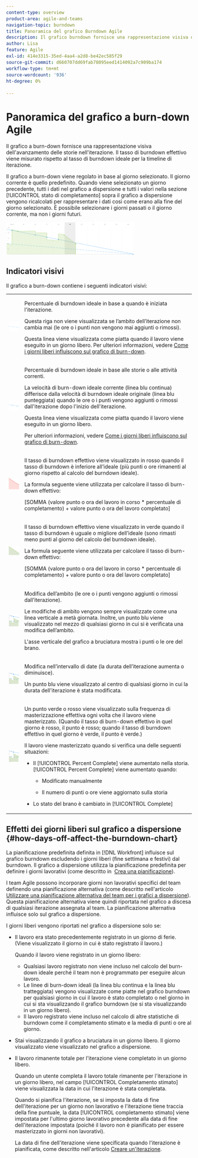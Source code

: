 ```yaml
---
content-type: overview
product-area: agile-and-teams
navigation-topic: burndown
title: Panoramica del grafico Burndown Agile
description: Il grafico burndown fornisce una rappresentazione visiva dell'avanzamento delle storie nell'iterazione o nel progetto. Il tasso di burndown effettivo viene misurato rispetto al tasso di burndown ideale per l’iterazione o la timeline del progetto.
author: Lisa
feature: Agile
exl-id: 414e3315-35ed-4aa4-a2d8-be42ec585f29
source-git-commit: d660707dd69fab78095eed1414092a7c909ba174
workflow-type: tm+mt
source-wordcount: '936'
ht-degree: 0%

---
```


# Panoramica del grafico a burn-down Agile

Il grafico a burn-down fornisce una rappresentazione visiva dell&#39;avanzamento delle storie nell&#39;iterazione. Il tasso di burndown effettivo viene misurato rispetto al tasso di burndown ideale per la timeline di iterazione.

Il grafico a burn-down viene regolato in base al giorno selezionato. Il giorno corrente è quello predefinito. Quando viene selezionato un giorno precedente, tutti i dati nel grafico a dispersione e tutti i valori nella sezione [!UICONTROL stato di completamento] sopra il grafico a dispersione vengono ricalcolati per rappresentare i dati così come erano alla fine del giorno selezionato. È possibile selezionare i giorni passati o il giorno corrente, ma non i giorni futuri.

![](assets/agile-iteration-burndown-350x88.png)

## Indicatori visivi

Il grafico a burn-down contiene i seguenti indicatori visivi:

<table style="table-layout:auto"> 
 <col> 
 <col> 
 <tbody> 
  <tr> 
   <td role="rowheader"> <img src="assets/agile-iteration-burndown-dottedblue.png" alt=""> </td> 
   <td> <p>Percentuale di burndown ideale in base a quando è iniziata l'iterazione.</p> <p>Questa riga non viene visualizzata se l’ambito dell’iterazione non cambia mai (le ore o i punti non vengono mai aggiunti o rimossi).</p> <p>Questa linea viene visualizzata come piatta quando il lavoro viene eseguito in un giorno libero. Per ulteriori informazioni, vedere <a title="Utilizzo del grafico Burndown Agile" href="#how-days-off-affect-the-burndown-chart" class="MCXref xref">Come i giorni liberi influiscono sul grafico di burn-down</a>.</p> </td> 
  </tr> 
  <tr> 
   <td role="rowheader"> <img src="assets/agile-iteration-burndown-solidblue.png" alt=""> </td> 
   <td> <p>Percentuale di burndown ideale in base alle storie o alle attività correnti.</p> <p>La velocità di burn-down ideale corrente (linea blu continua) differisce dalla velocità di burndown ideale originale (linea blu punteggiata) quando le ore o i punti vengono aggiunti o rimossi dall'iterazione dopo l'inizio dell'iterazione.</p> <p>Questa linea viene visualizzata come piatta quando il lavoro viene eseguito in un giorno libero.</p> <p>Per ulteriori informazioni, vedere <a title="Utilizzo del grafico Burndown Agile" href="#how-days-off-affect-the-burndown-chart" class="MCXref xref">Come i giorni liberi influiscono sul grafico di burn-down</a>.</p> </td> 
  </tr> 
  <tr> 
   <td role="rowheader"> <img src="assets/agile-iteration-burndown-red.png" alt=""> </td> 
   <td> <p>Il tasso di burndown effettivo viene visualizzato in rosso quando il tasso di burndown è inferiore all’ideale (più punti o ore rimanenti al giorno rispetto al calcolo del burndown ideale).</p> <p>La formula seguente viene utilizzata per calcolare il tasso di burn-down effettivo:</p> <p>[SOMMA (valore punto o ora del lavoro in corso * percentuale di completamento) + valore punto o ora del lavoro completato]</p> </td> 
  </tr> 
  <tr> 
   <td role="rowheader"> <img src="assets/agile-iteration-burndown-green.png" alt=""> </td> 
   <td> <p>Il tasso di burndown effettivo viene visualizzato in verde quando il tasso di burndown è uguale o migliore dell’ideale (sono rimasti meno punti al giorno del calcolo del burndown ideale).</p> <p>La formula seguente viene utilizzata per calcolare il tasso di burn-down effettivo:</p> <p>[SOMMA (valore punto o ora del lavoro in corso * percentuale di completamento) + valore punto o ora del lavoro completato]</p> </td> 
  </tr> 
  <tr> 
   <td role="rowheader"> <img src="assets/agile-iteration-burndown-scope.png" alt=""> </td> 
   <td> <p>Modifica dell’ambito (le ore o i punti vengono aggiunti o rimossi dall’iterazione).</p> <p>Le modifiche di ambito vengono sempre visualizzate come una linea verticale a metà giornata. Inoltre, un punto blu viene visualizzato nel mezzo di qualsiasi giorno in cui si è verificata una modifica dell’ambito.</p> <p>L'asse verticale del grafico a bruciatura mostra i punti o le ore del brano.</p> </td> 
  </tr> 
  <tr> 
   <td role="rowheader"> <img src="assets/agile-iteration-burndown-scope.png" alt=""> </td> 
   <td> <p>Modifica nell’intervallo di date (la durata dell’iterazione aumenta o diminuisce).</p> <p>Un punto blu viene visualizzato al centro di qualsiasi giorno in cui la durata dell'iterazione è stata modificata.</p> </td> 
  </tr> 
  <tr> 
   <td role="rowheader"> <img src="assets/agile-iteration-burndown-scope.png" alt=""> </td> 
   <td> <p>Un punto verde o rosso viene visualizzato sulla frequenza di masterizzazione effettiva ogni volta che il lavoro viene masterizzato. (Quando il tasso di burn-down effettivo in quel giorno è rosso, il punto è rosso; quando il tasso di burndown effettivo in quel giorno è verde, il punto è verde.)</p> <p>Il lavoro viene masterizzato quando si verifica una delle seguenti situazioni:</p> 
    <ul> 
     <li> Il [!UICONTROL Percent Complete] viene aumentato nella storia.<br>[!UICONTROL Percent Complete] viene aumentato quando: 
      <ul> 
       <li> <p>Modificato manualmente</p> </li> 
       <li> <p>Il numero di punti o ore viene aggiornato sulla storia</p> </li> 
      </ul></li>  
     <li>Lo stato del brano è cambiato in [!UICONTROL Complete]</li> 
    </ul> </td> 
  </tr> 
 </tbody> 
</table>

## Effetti dei giorni liberi sul grafico a dispersione {#how-days-off-affect-the-burndown-chart}

La pianificazione predefinita definita in [!DNL Workfront] influisce sul grafico burndown escludendo i giorni liberi (fine settimana e festivi) dal burndown. Il grafico a dispersione utilizza la pianificazione predefinita per definire i giorni lavorativi (come descritto in  [Crea una pianificazione](../../../administration-and-setup/set-up-workfront/configure-timesheets-schedules/create-schedules.md)).

I team Agile possono incorporare giorni non lavorativi specifici del team definendo una pianificazione alternativa (come descritto nell&#39;articolo [Utilizzare una pianificazione alternativa del team per i grafici a dispersione](../../../agile/use-scrum-in-an-agile-team/burndown/use-alt-team-schedule-burndown-charts.md)). Questa pianificazione alternativa viene quindi riportata nel grafico a discesa di qualsiasi iterazione assegnata al team. La pianificazione alternativa influisce solo sul grafico a dispersione.

I giorni liberi vengono riportati nel grafico a dispersione solo se:

* Il lavoro era stato precedentemente registrato in un giorno di ferie. (Viene visualizzato il giorno in cui è stato registrato il lavoro.)

  Quando il lavoro viene registrato in un giorno libero:

   * Qualsiasi lavoro registrato non viene incluso nel calcolo del burn-down ideale perché il team non è programmato per eseguire alcun lavoro.
   * Le linee di burn-down ideali (la linea blu continua e la linea blu tratteggiata) vengono visualizzate come piatte nel grafico burndown per qualsiasi giorno in cui il lavoro è stato completato o nel giorno in cui si sta visualizzando il grafico burndown (se si sta visualizzando in un giorno libero).
   * Il lavoro registrato viene incluso nel calcolo di altre statistiche di burndown come il completamento stimato e la media di punti o ore al giorno.

* Stai visualizzando il grafico a bruciatura in un giorno libero. Il giorno visualizzato viene visualizzato nel grafico a dispersione.
* Il lavoro rimanente totale per l&#39;iterazione viene completato in un giorno libero.

  Quando un utente completa il lavoro totale rimanente per l&#39;iterazione in un giorno libero, nel campo [!UICONTROL Completamento stimato] viene visualizzata la data in cui l&#39;iterazione è stata completata.

  Quando si pianifica l&#39;iterazione, se si imposta la data di fine dell&#39;iterazione per un giorno non lavorativo e l&#39;iterazione tiene traccia della fine puntuale, la data [!UICONTROL completamento stimato] viene impostata per l&#39;ultimo giorno lavorativo precedente alla data di fine dell&#39;iterazione impostata (poiché il lavoro non è pianificato per essere masterizzato in giorni non lavorativi).

  La data di fine dell&#39;iterazione viene specificata quando l&#39;iterazione è pianificata, come descritto nell&#39;articolo [Creare un&#39;iterazione](../../../agile/use-scrum-in-an-agile-team/iterations/create-an-iteration.md).
